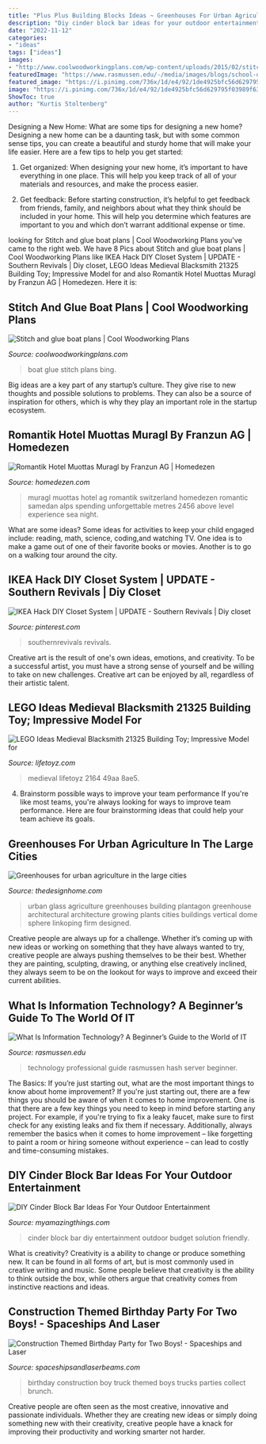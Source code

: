 ```yaml
---
title: "Plus Plus Building Blocks Ideas ~ Greenhouses For Urban Agriculture In The Large Cities"
description: "Diy cinder block bar ideas for your outdoor entertainment"
date: "2022-11-12"
categories:
- "ideas"
tags: ["ideas"]
images:
- "http://www.coolwoodworkingplans.com/wp-content/uploads/2015/02/stitch-and-glue-boat-plans.jpg"
featuredImage: "https://www.rasmussen.edu/-/media/images/blogs/school-of-technology/2019/what-is-information-technology.jpg"
featured_image: "https://i.pinimg.com/736x/1d/e4/92/1de4925bfc56d629795f03989f631c95.jpg"
image: "https://i.pinimg.com/736x/1d/e4/92/1de4925bfc56d629795f03989f631c95.jpg"
ShowToc: true
author: "Kurtis Stoltenberg"
---
```



Designing a New Home: What are some tips for designing a new home?
Designing a new home can be a daunting task, but with some common sense tips, you can create a beautiful and sturdy home that will make your life easier. Here are a few tips to help you get started:
1. Get organized: When designing your new home, it’s important to have everything in one place. This will help you keep track of all of your materials and resources, and make the process easier.

2. Get feedback: Before starting construction, it’s helpful to get feedback from friends, family, and neighbors about what they think should be included in your home. This will help you determine which features are important to you and which don’t warrant additional expense or time.


	

		
looking for Stitch and glue boat plans | Cool Woodworking Plans you've came to the right web. We have 8 Pics about Stitch and glue boat plans | Cool Woodworking Plans like IKEA Hack DIY Closet System | UPDATE - Southern Revivals | Diy closet, LEGO Ideas Medieval Blacksmith 21325 Building Toy; Impressive Model for and also Romantik Hotel Muottas Muragl by Franzun AG | Homedezen. Here it is:
		
    
## Stitch And Glue Boat Plans | Cool Woodworking Plans

<img loading=lazy src="http://www.coolwoodworkingplans.com/wp-content/uploads/2015/02/stitch-and-glue-boat-plans.jpg" onerror="this.onerror=null;this.src='https://tse3.mm.bing.net/th?id=OIP.GFj8vpfijVkLucU_RdY4lQHaHG&amp;pid=15.1';" alt="Stitch and glue boat plans | Cool Woodworking Plans">

_Source: coolwoodworkingplans.com_

>boat glue stitch plans bing. 

	

Big ideas are a key part of any startup’s culture. They give rise to new thoughts and possible solutions to problems. They can also be a source of inspiration for others, which is why they play an important role in the startup ecosystem.

    
## Romantik Hotel Muottas Muragl By Franzun AG | Homedezen

<img loading=lazy src="http://www.homedezen.com/wp-content/uploads/2013/08/Romantic-Hotel-Muottas-Muragl-by-Franzun-AG-19.jpg" onerror="this.onerror=null;this.src='https://tse2.mm.bing.net/th?id=OIP.MZT72ARHDY17v0FGLQFyqgHaE7&amp;pid=15.1';" alt="Romantik Hotel Muottas Muragl by Franzun AG | Homedezen">

_Source: homedezen.com_

>muragl muottas hotel ag romantik switzerland homedezen romantic samedan alps spending unforgettable metres 2456 above level experience sea night. 

	

What are some ideas?
Some ideas for activities to keep your child engaged include: reading, math, science, coding,and watching TV. One idea is to make a game out of one of their favorite books or movies. Another is to go on a walking tour around the city.

    
## IKEA Hack DIY Closet System | UPDATE - Southern Revivals | Diy Closet

<img loading=lazy src="https://i.pinimg.com/736x/1d/e4/92/1de4925bfc56d629795f03989f631c95.jpg" onerror="this.onerror=null;this.src='https://tse2.mm.bing.net/th?id=OIP.gZymOPbrNqB7dQV0Z_-NqwHaJ3&amp;pid=15.1';" alt="IKEA Hack DIY Closet System | UPDATE - Southern Revivals | Diy closet">

_Source: pinterest.com_

>southernrevivals revivals. 

	

Creative art is the result of one's own ideas, emotions, and creativity. To be a successful artist, you must have a strong sense of yourself and be willing to take on new challenges. Creative art can be enjoyed by all, regardless of their artistic talent.

    
## LEGO Ideas Medieval Blacksmith 21325 Building Toy; Impressive Model For

<img loading=lazy src="https://lifetoyz.com/wp-content/uploads/2021/05/7e0bb861-8ae5-49aa-b1e3-74536809ddd9.d13d411519dacd87258b340788fb927a-2048x2048.jpeg" onerror="this.onerror=null;this.src='https://tse3.mm.bing.net/th?id=OIP.rKzUz5cVmQrOHWZMvf7cqgHaHa&amp;pid=15.1';" alt="LEGO Ideas Medieval Blacksmith 21325 Building Toy; Impressive Model for">

_Source: lifetoyz.com_

>medieval lifetoyz 2164 49aa 8ae5. 

	

4. Brainstorm possible ways to improve your team performance
If you're like most teams, you're always looking for ways to improve team performance. Here are four brainstorming ideas that could help your team achieve its goals.

    
## Greenhouses For Urban Agriculture In The Large Cities

<img loading=lazy src="http://thedesignhome.com/wp-content/uploads/2016/03/Greenhouses-for-urban-agriculture-in-the-large-cities2.jpg" onerror="this.onerror=null;this.src='https://tse1.mm.bing.net/th?id=OIP.BGXw_FnvruCM3P5sgjNx4QHaHz&amp;pid=15.1';" alt="Greenhouses for urban agriculture in the large cities">

_Source: thedesignhome.com_

>urban glass agriculture greenhouses building plantagon greenhouse architectural architecture growing plants cities buildings vertical dome sphere linkoping firm designed. 

	

Creative people are always up for a challenge. Whether it’s coming up with new ideas or working on something that they have always wanted to try, creative people are always pushing themselves to be their best. Whether they are painting, sculpting, drawing, or anything else creatively inclined, they always seem to be on the lookout for ways to improve and exceed their current abilities.

    
## What Is Information Technology? A Beginner’s Guide To The World Of IT

<img loading=lazy src="https://www.rasmussen.edu/-/media/images/blogs/school-of-technology/2019/what-is-information-technology.jpg" onerror="this.onerror=null;this.src='https://tse3.mm.bing.net/th?id=OIP.ZkKJqw0k4E5l9wQkPFbCVQHaD3&amp;pid=15.1';" alt="What Is Information Technology? A Beginner’s Guide to the World of IT">

_Source: rasmussen.edu_

>technology professional guide rasmussen hash server beginner. 

	

The Basics: If you’re just starting out, what are the most important things to know about home improvement?
If you're just starting out, there are a few things you should be aware of when it comes to home improvement. One is that there are a few key things you need to keep in mind before starting any project. For example, if you're trying to fix a leaky faucet, make sure to first check for any existing leaks and fix them if necessary. Additionally, always remember the basics when it comes to home improvement – like forgetting to paint a room or hiring someone without experience – can lead to costly and time-consuming mistakes.

    
## DIY Cinder Block Bar Ideas For Your Outdoor Entertainment

<img loading=lazy src="http://myamazingthings.com/wp-content/uploads/2018/04/cinderblock-bar-3-.jpg" onerror="this.onerror=null;this.src='https://tse2.mm.bing.net/th?id=OIP.CL3IykBVaLRQUmEaiK8BwAHaK0&amp;pid=15.1';" alt="DIY Cinder Block Bar Ideas For Your Outdoor Entertainment">

_Source: myamazingthings.com_

>cinder block bar diy entertainment outdoor budget solution friendly. 

	

What is creativity?
Creativity is a ability to change or produce something new. It can be found in all forms of art, but is most commonly used in creative writing and music. Some people believe that creativity is the ability to think outside the box, while others argue that creativity comes from instinctive reactions and ideas.

    
## Construction Themed Birthday Party For Two Boys! - Spaceships And Laser

<img loading=lazy src="https://spaceshipsandlaserbeams.com/wp-content/uploads/2015/09/construction-birthday-party-ideas-boy.jpg" onerror="this.onerror=null;this.src='https://tse1.mm.bing.net/th?id=OIP.yqT7JUU5FY3OybvkDLbLmwHaKl&amp;pid=15.1';" alt="Construction Themed Birthday Party for Two Boys! - Spaceships and Laser">

_Source: spaceshipsandlaserbeams.com_

>birthday construction boy truck themed boys trucks parties collect brunch. 

	

Creative people are often seen as the most creative, innovative and passionate individuals. Whether they are creating new ideas or simply doing something new with their creativity, creative people have a knack for improving their productivity and working smarter not harder.

